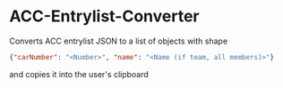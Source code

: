 # ACC-Entrylist-Converter

Converts ACC entrylist JSON to a list of objects with shape 

```json
{"carNumber": "<Number>", "name": "<Name (if team, all members)>"}
```

and copies it into the user's clipboard
